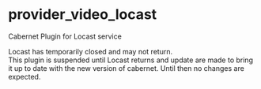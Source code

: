 # provider_video_locast
Cabernet Plugin for Locast service

Locast has temporarily closed and may not return.  
This plugin is suspended until Locast returns and update are made to bring it up to date with the new version of cabernet.
Until then no changes are expected.
